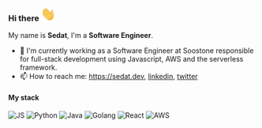 ### Hi there <img src="https://raw.githubusercontent.com/ABSphreak/ABSphreak/master/gifs/Hi.gif" width="30px">

My name is <b>Sedat</b>, I'm a <b>Software Engineer</b>.

- 🔭 I'm currently working as a Software Engineer at Soostone responsible for full-stack development using Javascript, AWS and the serverless framework.
- 📫 How to reach me: https://sedat.dev, [linkedin](https://www.linkedin.com/in/sedatcyalcin), [twitter](https://twitter.com/SedatCanYalcin)

#### My stack
 ![JS](https://img.icons8.com/color/48/000000/javascript.png)
 ![Python](https://img.icons8.com/color/48/000000/python--v1.png)
 ![Java](https://img.icons8.com/?size=48&id=13679&format=png&color=000000)
 ![Golang](https://img.icons8.com/color/48/000000/golang.png)
 ![React](https://img.icons8.com/office/48/000000/react.png)
 ![AWS](https://img.icons8.com/color/48/000000/amazon-web-services.png)
